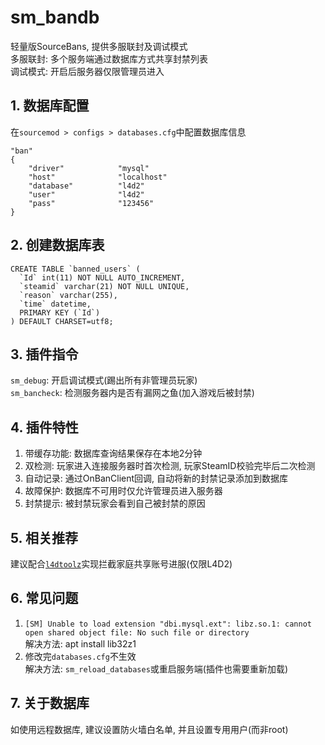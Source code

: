 # sm_bandb
轻量版SourceBans, 提供多服联封及调试模式  
多服联封: 多个服务端通过数据库方式共享封禁列表  
调试模式: 开启后服务器仅限管理员进入

## 1. 数据库配置
在`sourcemod > configs > databases.cfg`中配置数据库信息  
```
"ban"
{
	"driver"			"mysql"
	"host"				"localhost"
	"database"			"l4d2"
	"user"				"l4d2"
	"pass"				"123456"
}
```

## 2. 创建数据库表
```
CREATE TABLE `banned_users` (
  `Id` int(11) NOT NULL AUTO_INCREMENT,
  `steamid` varchar(21) NOT NULL UNIQUE,
  `reason` varchar(255),
  `time` datetime,
  PRIMARY KEY (`Id`)
) DEFAULT CHARSET=utf8;
```

## 3. 插件指令
`sm_debug`: 开启调试模式(踢出所有非管理员玩家)  
`sm_bancheck`: 检测服务器内是否有漏网之鱼(加入游戏后被封禁)

## 4. 插件特性
1. 带缓存功能: 数据库查询结果保存在本地2分钟  
2. 双检测: 玩家进入连接服务器时首次检测, 玩家SteamID校验完毕后二次检测  
3. 自动记录: 通过OnBanClient回调, 自动将新的封禁记录添加到数据库  
4. 故障保护: 数据库不可用时仅允许管理员进入服务器  
5. 封禁提示: 被封禁玩家会看到自己被封禁的原因

## 5. 相关推荐
建议配合[`l4dtoolz`](https://github.com/lakwsh/l4dtoolz)实现拦截家庭共享账号进服(仅限L4D2)

## 6. 常见问题
1. `[SM] Unable to load extension "dbi.mysql.ext": libz.so.1: cannot open shared object file: No such file or directory`  
解决方法: apt install lib32z1  
2. 修改完`databases.cfg`不生效  
解决方法: `sm_reload_databases`或重启服务端(插件也需要重新加载)

## 7. 关于数据库
如使用远程数据库, 建议设置防火墙白名单, 并且设置专用用户(而非root)
